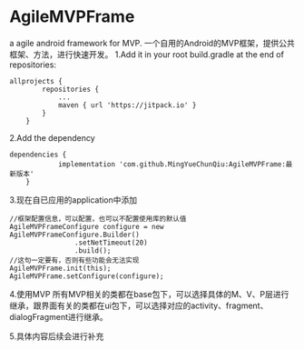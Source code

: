 # AgileMVPFrame
a agile android framework for MVP.
一个自用的Android的MVP框架，提供公共框架、方法，进行快速开发。
1.Add it in your root build.gradle at the end of repositories:
```
allprojects {
		repositories {
			...
			maven { url 'https://jitpack.io' }
		}
	}
```
2.Add the dependency
```
dependencies {
	        implementation 'com.github.MingYueChunQiu:AgileMVPFrame:最新版本'
	}
```

3.现在自已应用的application中添加
```
//框架配置信息，可以配置，也可以不配置使用库的默认值
AgileMVPFrameConfigure configure = new AgileMVPFrameConfigure.Builder()
                .setNetTimeout(20)
                .build();
//这句一定要有，否则有些功能会无法实现
AgileMVPFrame.init(this);
AgileMVPFrame.setConfigure(configure);
```
4.使用MVP
所有MVP相关的类都在base包下，可以选择具体的M、V、P层进行继承，跟界面有关的类都在ui包下，可以选择对应的activity、fragment、dialogFragment进行继承。

5.具体内容后续会进行补充
